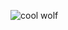 ![cool wolf](https://encrypted-tbn0.gstatic.com/images?q=tbn:ANd9GcTMnAMoZ5U8g4QmfD1eraWwQkc-5x5uA_7m9Q&usqp=CAU)
